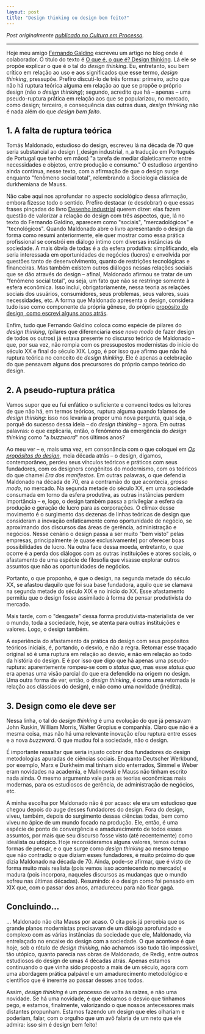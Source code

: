 ```yaml
---
layout: post
title: "Design thinking ou design bem feito?"
---
```


_Post originalmente [publicado no Cultura em Processo](http://www.meiaduzia.com.br/culturaemprocesso/2010/06/18/design-thinking-ou-design-bem-feito/)._

* * *

Hoje meu amigo [Fernando Galdino](http://www.twitter.com/fernandogaldino) escreveu um artigo no blog onde é colaborador. O título do texto é [O que é, o que é? Design thinking](http://espaco.com/design/o-que-e-o-que-e-design-thinking/). Lá ele se propõe explicar o que é o tal do _design thinking_. Eu, entretanto, sou bem crítico em relação ao uso e aos significados que esse termo, _design thinking_, pressupõe. Prefiro discutí-lo de três formas: primeiro, acho que não há ruptura teórica alguma em relação ao que se propõe o próprio design (não o _design thinking_); segundo, acredito que há – apenas – uma pseudo-ruptura prática em relação aos que se popularizou, no mercado, como design; terceiro, e consequência das outras duas, _design thinking_ não é nada além do que _design bem feito_.

## 1\. A falta de ruptura teórica

Tomás Maldonado, estudioso do design, escreveu lá na década de 70 que seria substancial ao design (_design industrial<span style="font-style: normal;">, n</span>_a tradução em Português de Portugal que tenho em mãos) "a tarefa de mediar dialeticamente entre necessidades e objetos, entre produção e consumo." O estudioso argentino ainda continua, nesse texto, com a afirmação de que o design surge enquanto "fenômeno social total", relembrando a Sociologia clássica de durkhemiana de Mauss.

Não cabe aqui nos aprofundar no aspecto sociológico dessa afirmação, embora fizesse todo o sentido. Prefiro destacar (e desdobrar) o que essas frases pinçadas do livro [Desenho industrial](http://www.edicoes70.pt/site/node/3?id=3813) querem dizer: elas fazem questão de valorizar a relação do design com três aspectos, que, lá no texto do Fernando Galdino, aparecem como "sociais", "mercadológicos" e "tecnológicos". Quando Maldonado abre o livro apresentando o design da forma como resumi anteriormente, ele quer mostrar como essa prática profissional se constrói em diálogo íntimo com diversas instâncias da sociedade. A mais óbvia de todas é a da esfera produtiva: simplificando, ela seria interessada em oportunidades de negócios (lucros) e envolvida por questões tanto de desenvolvimento, quanto de restrições tecnológicas e financeiras. Mas também existem outros diálogos nessas relações sociais que se dão através do design – afinal, Maldonado afirmou se tratar de um "fenômeno social total", ou seja, um fato que não se restringe somente à esfera econômica. Isso inclui, obrigatoriamente, nessa teoria as relações sociais dos usuários, consumidores, seus problemas, seus valores, suas necessidades, etc. A forma que Maldonado apresenta o design, considera tudo isso como componente da própria gênese, do próprio [propósito do design, como escrevi alguns anos atrás](http://www.meiaduzia.com.br/culturaemprocesso/wp-content/uploads/2008/08/tcc_cuducos_v3.pdf).

Enfim, tudo que Fernando Galdino coloca como espécie de pilares do _design thinking_, (pilares que diferenciaria esse _novo modo_ de fazer design de todos os outros) já estava presente no discurso teórico de Maldonado – que, por sua vez, não rompia com os pressupostos modernistas do início do século XX e final do século XIX. Logo, é por isso que afirmo que não há ruptura teórica no conceito de _design thinking_. Ele é apenas a celebração do que pensavam alguns dos precursores do próprio campo teórico do design.

## 2\. A pseudo-ruptura prática

Vamos supor que eu fui enfático o suficiente e convenci todos os leitores de que não há, em termos teóricos, ruptura alguma quando falamos de _design thinking_: isso nos levaria a propor uma nova pergunta, qual seja, o porquê do sucesso dessa ideia – do _design thinking_ – agora. Em outras palavras: o que explicaria, então, o fenômeno da emergência do _design thinking_ como "a _buzzword_" nos últimos anos?

Ao meu ver – e, mais uma vez, em consonância com o que coloquei em [_Os propósitos do design_](http://www.meiaduzia.com.br/culturaemprocesso/wp-content/uploads/2008/08/tcc_cuducos_v3.pdf), meia década atrás – o design, digamos, contemporâneo, perdeu seus vínculos teóricos e práticos com seus fundadores, com os designers congênitos do modernismo, com os teóricos do que chamei _Era dos manifestos_. Em outras palavras, o que defendia Maldonado na década de 70, era a contramão do que acontecia, _grosso modo_, no mercado. Na segunda metade do século XX, em uma sociedade consumada em torno da esfera produtiva, as outras instâncias perdem importância – e, logo, o design também passa a privilegiar a esfera da produção e geração de lucro para as corporações. O clímax desse movimento é o surgimento das dezenas de linhas teóricas de design que consideram a inovação enfaticamente como oportunidade de negócio, se aproximando dos discursos das áreas de gerência, administração e negócios. Nesse cenário o design passa a ser muito "bem visto" pelas empresas, principalmente (e quase exclusivamente) por oferecer boas possibilidades de lucro. Na outra face dessa moeda, entretanto, o que ocorre é a perda dos diálogos com as outras instituições e atores sociais, o afastamento de uma espécie de filosofia que visasse explorar outros assuntos que não as oportunidades de negócios.

Portanto, o que proponho, é que o design, na segunda metade do século XX, se afastou daquilo que foi sua base fundadora, aquilo que se clamava na segunda metade do século XIX e no início do XX. Esse afastamento permitiu que o design fosse assimilado à forma de pensar produtivista do mercado.

Mais tarde, com o "desgaste" dessa forma produtivista-materialista de ver o mundo, toda a sociedade, hoje, se atenta para outras instituições e valores. Logo, o design também.

A experiência do afastamento da prática do design com seus propósitos teóricos iniciais, é, portando, o desvio, e não a regra. Retomar esse traçado original só é uma ruptura em relação ao desvio, e não em relação ao todo da história do design. E é por isso que digo que há apenas uma pseudo-ruptura: aparentemente rompeu-se com o _status quo_, mas esse _status quo_ era apenas uma visão parcial do que era defendido na origem no design. Uma outra forma de ver, então, o _design thinking_, é como uma retomada (e relação aos clássicos do design), e não como uma novidade (inédita).

## 3\. Design como ele deve ser

Nessa linha, o tal do _design thinking_ é uma evolução do que já pensavam John Ruskin, William Morris, Walter Gropius e companhia. Claro que não é a mesma coisa, mas não há uma relevante inovação e/ou ruptura entre esses e a nova _buzzword_. O que mudou foi a sociedade, não o design.

É importante ressaltar que seria injusto cobrar dos fundadores do design metodologias apuradas de ciências sociais. Enquanto Deutscher Werkbund, por exemplo, Marx e Durkheim mal tinham sido enterrados, Simmel e Weber eram novidades na academia, e Malinowski e Mauss não tinham escrito nada ainda. O mesmo argumento vale para as teorias econômicas mais modernas, para os estudiosos de gerência, de administração de negócios, etc.

A minha escolha por Maldonado não é por acaso: ele era um estudioso que chegou depois do auge desses fundadores do design. Fora do design, viveu, também, depois do surgimento dessas ciências todas, bem como viveu no ápice de um mundo focado na produção. Ele, então, é uma espécie de ponto de convergência e amadurecimento de todos esses assuntos, por mais que seu discurso fosse visto (até recentemente) como idealista ou utópico. Hoje reconsideramos alguns valores, temos outras formas de pensar, e o que surge como _design thinking_ ao mesmo tempo que não contradiz o que diziam esses fundadores, é muito próximo do que dizia Maldonado na década de 70\. Ainda, pode-se afirmar, que é visto de forma muito mais realista (pois vemos isso acontecendo no mercado) e madura (pois incorpora, naqueles discursos as mudanças que o mundo sofreu nas últimas décadas). Resumindo: é o design como foi pensado em XIX que, com o passar dos anos, amadureceu para não ficar gagá.

## Concluindo…

… Maldonado não cita Mauss por acaso. O cita pois já percebia que os grande planos modernistas precisavam de um diálogo aprofundado e complexo com as várias instâncias da sociedade que ele, Maldonado, via entrelaçado no encaixe do design com a sociedade. O que acontece é que hoje, sob o rótulo de _design thinking_, não achamos isso tudo tão impossível, tão utópico, quanto parecia nas obras de Maldonado, de Redig, entre outros estudiosos do design de umas 4 décadas atrás. Apenas estamos continuando o que vinha sido proposto a mais de um século, agora com uma abordagem prática palpável e um amadurecimento metodológico e científico que é inerente ao passar desses anos todos.

Assim, _design thinking_ é um processo de volta às raízes, e não uma novidade. Se há uma novidade, é que deixamos o desvio que tínhamos pego, e estamos, finalmente, valorizando o que nossos antecessores mais distantes propunham. Estamos fazendo um design que eles olhariam e poderiam, falar, com o orgulho que um avô falaria de um neto que ele admira: isso sim é design bem feito!
